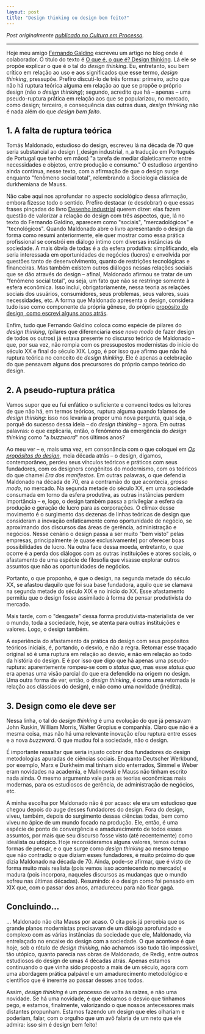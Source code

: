 ```yaml
---
layout: post
title: "Design thinking ou design bem feito?"
---
```


_Post originalmente [publicado no Cultura em Processo](http://www.meiaduzia.com.br/culturaemprocesso/2010/06/18/design-thinking-ou-design-bem-feito/)._

* * *

Hoje meu amigo [Fernando Galdino](http://www.twitter.com/fernandogaldino) escreveu um artigo no blog onde é colaborador. O título do texto é [O que é, o que é? Design thinking](http://espaco.com/design/o-que-e-o-que-e-design-thinking/). Lá ele se propõe explicar o que é o tal do _design thinking_. Eu, entretanto, sou bem crítico em relação ao uso e aos significados que esse termo, _design thinking_, pressupõe. Prefiro discutí-lo de três formas: primeiro, acho que não há ruptura teórica alguma em relação ao que se propõe o próprio design (não o _design thinking_); segundo, acredito que há – apenas – uma pseudo-ruptura prática em relação aos que se popularizou, no mercado, como design; terceiro, e consequência das outras duas, _design thinking_ não é nada além do que _design bem feito_.

## 1\. A falta de ruptura teórica

Tomás Maldonado, estudioso do design, escreveu lá na década de 70 que seria substancial ao design (_design industrial<span style="font-style: normal;">, n</span>_a tradução em Português de Portugal que tenho em mãos) "a tarefa de mediar dialeticamente entre necessidades e objetos, entre produção e consumo." O estudioso argentino ainda continua, nesse texto, com a afirmação de que o design surge enquanto "fenômeno social total", relembrando a Sociologia clássica de durkhemiana de Mauss.

Não cabe aqui nos aprofundar no aspecto sociológico dessa afirmação, embora fizesse todo o sentido. Prefiro destacar (e desdobrar) o que essas frases pinçadas do livro [Desenho industrial](http://www.edicoes70.pt/site/node/3?id=3813) querem dizer: elas fazem questão de valorizar a relação do design com três aspectos, que, lá no texto do Fernando Galdino, aparecem como "sociais", "mercadológicos" e "tecnológicos". Quando Maldonado abre o livro apresentando o design da forma como resumi anteriormente, ele quer mostrar como essa prática profissional se constrói em diálogo íntimo com diversas instâncias da sociedade. A mais óbvia de todas é a da esfera produtiva: simplificando, ela seria interessada em oportunidades de negócios (lucros) e envolvida por questões tanto de desenvolvimento, quanto de restrições tecnológicas e financeiras. Mas também existem outros diálogos nessas relações sociais que se dão através do design – afinal, Maldonado afirmou se tratar de um "fenômeno social total", ou seja, um fato que não se restringe somente à esfera econômica. Isso inclui, obrigatoriamente, nessa teoria as relações sociais dos usuários, consumidores, seus problemas, seus valores, suas necessidades, etc. A forma que Maldonado apresenta o design, considera tudo isso como componente da própria gênese, do próprio [propósito do design, como escrevi alguns anos atrás](http://www.meiaduzia.com.br/culturaemprocesso/wp-content/uploads/2008/08/tcc_cuducos_v3.pdf).

Enfim, tudo que Fernando Galdino coloca como espécie de pilares do _design thinking_, (pilares que diferenciaria esse _novo modo_ de fazer design de todos os outros) já estava presente no discurso teórico de Maldonado – que, por sua vez, não rompia com os pressupostos modernistas do início do século XX e final do século XIX. Logo, é por isso que afirmo que não há ruptura teórica no conceito de _design thinking_. Ele é apenas a celebração do que pensavam alguns dos precursores do próprio campo teórico do design.

## 2\. A pseudo-ruptura prática

Vamos supor que eu fui enfático o suficiente e convenci todos os leitores de que não há, em termos teóricos, ruptura alguma quando falamos de _design thinking_: isso nos levaria a propor uma nova pergunta, qual seja, o porquê do sucesso dessa ideia – do _design thinking_ – agora. Em outras palavras: o que explicaria, então, o fenômeno da emergência do _design thinking_ como "a _buzzword_" nos últimos anos?

Ao meu ver – e, mais uma vez, em consonância com o que coloquei em [_Os propósitos do design_](http://www.meiaduzia.com.br/culturaemprocesso/wp-content/uploads/2008/08/tcc_cuducos_v3.pdf), meia década atrás – o design, digamos, contemporâneo, perdeu seus vínculos teóricos e práticos com seus fundadores, com os designers congênitos do modernismo, com os teóricos do que chamei _Era dos manifestos_. Em outras palavras, o que defendia Maldonado na década de 70, era a contramão do que acontecia, _grosso modo_, no mercado. Na segunda metade do século XX, em uma sociedade consumada em torno da esfera produtiva, as outras instâncias perdem importância – e, logo, o design também passa a privilegiar a esfera da produção e geração de lucro para as corporações. O clímax desse movimento é o surgimento das dezenas de linhas teóricas de design que consideram a inovação enfaticamente como oportunidade de negócio, se aproximando dos discursos das áreas de gerência, administração e negócios. Nesse cenário o design passa a ser muito "bem visto" pelas empresas, principalmente (e quase exclusivamente) por oferecer boas possibilidades de lucro. Na outra face dessa moeda, entretanto, o que ocorre é a perda dos diálogos com as outras instituições e atores sociais, o afastamento de uma espécie de filosofia que visasse explorar outros assuntos que não as oportunidades de negócios.

Portanto, o que proponho, é que o design, na segunda metade do século XX, se afastou daquilo que foi sua base fundadora, aquilo que se clamava na segunda metade do século XIX e no início do XX. Esse afastamento permitiu que o design fosse assimilado à forma de pensar produtivista do mercado.

Mais tarde, com o "desgaste" dessa forma produtivista-materialista de ver o mundo, toda a sociedade, hoje, se atenta para outras instituições e valores. Logo, o design também.

A experiência do afastamento da prática do design com seus propósitos teóricos iniciais, é, portando, o desvio, e não a regra. Retomar esse traçado original só é uma ruptura em relação ao desvio, e não em relação ao todo da história do design. E é por isso que digo que há apenas uma pseudo-ruptura: aparentemente rompeu-se com o _status quo_, mas esse _status quo_ era apenas uma visão parcial do que era defendido na origem no design. Uma outra forma de ver, então, o _design thinking_, é como uma retomada (e relação aos clássicos do design), e não como uma novidade (inédita).

## 3\. Design como ele deve ser

Nessa linha, o tal do _design thinking_ é uma evolução do que já pensavam John Ruskin, William Morris, Walter Gropius e companhia. Claro que não é a mesma coisa, mas não há uma relevante inovação e/ou ruptura entre esses e a nova _buzzword_. O que mudou foi a sociedade, não o design.

É importante ressaltar que seria injusto cobrar dos fundadores do design metodologias apuradas de ciências sociais. Enquanto Deutscher Werkbund, por exemplo, Marx e Durkheim mal tinham sido enterrados, Simmel e Weber eram novidades na academia, e Malinowski e Mauss não tinham escrito nada ainda. O mesmo argumento vale para as teorias econômicas mais modernas, para os estudiosos de gerência, de administração de negócios, etc.

A minha escolha por Maldonado não é por acaso: ele era um estudioso que chegou depois do auge desses fundadores do design. Fora do design, viveu, também, depois do surgimento dessas ciências todas, bem como viveu no ápice de um mundo focado na produção. Ele, então, é uma espécie de ponto de convergência e amadurecimento de todos esses assuntos, por mais que seu discurso fosse visto (até recentemente) como idealista ou utópico. Hoje reconsideramos alguns valores, temos outras formas de pensar, e o que surge como _design thinking_ ao mesmo tempo que não contradiz o que diziam esses fundadores, é muito próximo do que dizia Maldonado na década de 70\. Ainda, pode-se afirmar, que é visto de forma muito mais realista (pois vemos isso acontecendo no mercado) e madura (pois incorpora, naqueles discursos as mudanças que o mundo sofreu nas últimas décadas). Resumindo: é o design como foi pensado em XIX que, com o passar dos anos, amadureceu para não ficar gagá.

## Concluindo…

… Maldonado não cita Mauss por acaso. O cita pois já percebia que os grande planos modernistas precisavam de um diálogo aprofundado e complexo com as várias instâncias da sociedade que ele, Maldonado, via entrelaçado no encaixe do design com a sociedade. O que acontece é que hoje, sob o rótulo de _design thinking_, não achamos isso tudo tão impossível, tão utópico, quanto parecia nas obras de Maldonado, de Redig, entre outros estudiosos do design de umas 4 décadas atrás. Apenas estamos continuando o que vinha sido proposto a mais de um século, agora com uma abordagem prática palpável e um amadurecimento metodológico e científico que é inerente ao passar desses anos todos.

Assim, _design thinking_ é um processo de volta às raízes, e não uma novidade. Se há uma novidade, é que deixamos o desvio que tínhamos pego, e estamos, finalmente, valorizando o que nossos antecessores mais distantes propunham. Estamos fazendo um design que eles olhariam e poderiam, falar, com o orgulho que um avô falaria de um neto que ele admira: isso sim é design bem feito!
